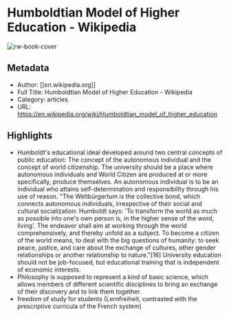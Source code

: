 # Humboldtian Model of Higher Education - Wikipedia

![rw-book-cover](https://readwise-assets.s3.amazonaws.com/static/images/article3.5c705a01b476.png)

## Metadata
- Author: [[en.wikipedia.org]]
- Full Title: Humboldtian Model of Higher Education - Wikipedia
- Category: articles
- URL: https://en.wikipedia.org/wiki/Humboldtian_model_of_higher_education

## Highlights
- Humboldt's educational ideal developed around two central concepts of public education: The concept of the autonomous individual and the concept of world citizenship. The university should be a place where autonomous individuals and World Citizen are produced at or more specifically, produce themselves.
  An autonomous individual is to be an individual who attains self-determination and responsibility through his use of reason.
  "The Weltbürgertum is the collective bond, which connects autonomous individuals, irrespective of their social and cultural socialization: Humboldt says: 'To transform the world as much as possible into one's own person is, in the higher sense of the word, living'. The endeavor shall aim at working through the world comprehensively, and thereby unfold as a subject. To become a citizen of the world means, to deal with the big questions of humanity: to seek peace, justice, and care about the exchange of cultures, other gender relationships or another relationship to nature."[16] University education should not be job-focused, but educational training that is independent of economic interests.
- Philosophy is supposed to represent a kind of basic science, which allows members of different scientific disciplines to bring an exchange of their discovery and to link them together.
- freedom of study for students (Lernfreiheit, contrasted with the prescriptive curricula of the French system)
